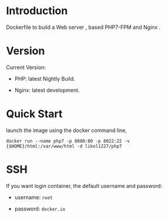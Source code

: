 # Introduction
Dockerfile to build a Web server , based PHP7-FPM and Nginx .

# Version
Current Version:

- PHP: latest Nightly Build.

- Nginx: latest development.

# Quick Start
launch the image using the docker command line,

```docker run --name php7 -p 8080:80 -p 8022:22 -v {$HOME}/html:/var/www/html -d likol1227/php7```

# SSH
If you want login container,
the default username and password:

- username: `root`

- password: `docker.io`